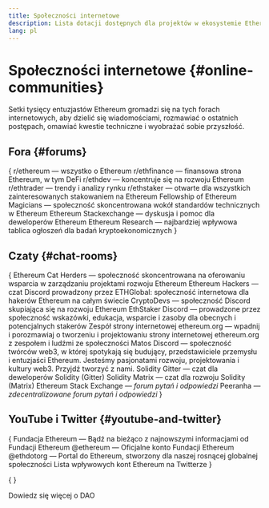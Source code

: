 ```yaml
---
title: Społeczności internetowe
description: Lista dotacji dostępnych dla projektów w ekosystemie Ethereum.
lang: pl
---
```


# Społeczności internetowe \{#online-communities}

Setki tysięcy entuzjastów Ethereum gromadzi się na tych forach internetowych, aby dzielić się wiadomościami, rozmawiać o ostatnich postępach, omawiać kwestie techniczne i wyobrażać sobie przyszłość.

## Fora \{#forums}

{
<SocialListItem socialIcon="reddit"><Link to="https://www.reddit.com/r/ethereum">r/ethereum</Link> — wszystko o Ethereum</SocialListItem>
<SocialListItem socialIcon="reddit"><Link to="https://www.reddit.com/r/ethfinance/">r/ethfinance</Link> — finansowa strona Ethereum, w tym DeFi</SocialListItem>
<SocialListItem socialIcon="reddit"><Link to="https://www.reddit.com/r/ethdev/">r/ethdev</Link> — koncentruje się na rozwoju Ethereum</SocialListItem>
<SocialListItem socialIcon="reddit"><Link to="https://www.reddit.com/r/ethtrader/">r/ethtrader</Link> — trendy i analizy rynku</SocialListItem>
<SocialListItem socialIcon="reddit"><Link to="https://www.reddit.com/r/ethstaker/">r/ethstaker</Link> — otwarte dla wszystkich zainteresowanych stakowaniem na Ethereum</SocialListItem>
<SocialListItem socialIcon="webpage"><Link to="https://ethereum-magicians.org">Fellowship of Ethereum Magicians</Link> — społeczność skoncentrowana wokół standardów technicznych w Ethereum</SocialListItem>
<SocialListItem socialIcon="stackExchange"><Link to="https://ethereum.stackexchange.com">Ethereum Stackexchange</Link> — dyskusja i pomoc dla deweloperów Ethereum</SocialListItem>
<SocialListItem socialIcon="webpage"><Link to="https://ethresear.ch">Ethereum Research</Link> — najbardziej wpływowa tablica ogłoszeń dla badań kryptoekonomicznych</SocialListItem>
}

## Czaty \{#chat-rooms}

{
<SocialListItem socialIcon="discord"><Link to="https://discord.com/invite/Nz6rtfJ8Cu">Ethereum Cat Herders</Link> — społeczność skoncentrowana na oferowaniu wsparcia w zarządzaniu projektami rozwoju Ethereum</SocialListItem>
<SocialListItem socialIcon="discord"><Link to="https://ethglobal.co/discord">Ethereum Hackers</Link> — czat Discord prowadzony przez ETHGlobal: społeczność internetowa dla hakerów Ethereum na całym świecie</SocialListItem>
<SocialListItem socialIcon="discord"><Link to="https://discord.gg/5W5tVb3">CryptoDevs</Link> — społeczność Discord skupiająca się na rozwoju Ethereum</SocialListItem>
<SocialListItem socialIcon="discord"><Link to="https://discord.io/ethstaker">EthStaker Discord</Link> — prowadzone przez społeczność wskazówki, edukacja, wsparcie i zasoby dla obecnych i potencjalnych stakerów</SocialListItem>
<SocialListItem socialIcon="discord"><Link to="https://discord.gg/ethereum-org">Zespół strony internetowej ethereum.org</Link> — wpadnij i porozmawiaj o tworzeniu i projektowaniu strony internetowej ethereum.org z zespołem i ludźmi ze społeczności</SocialListItem>
<SocialListItem socialIcon="discord"><Link to="https://discord.matos.club/">Matos Discord</Link> — społeczność twórców web3, w której spotykają się budujący, przedstawiciele przemysłu i entuzjaści Ethereum. Jesteśmy pasjonatami rozwoju, projektowania i kultury web3. Przyjdź tworzyć z nami.</SocialListItem>
<SocialListItem socialIcon="webpage"><Link to="https://gitter.im/ethereum/solidity">Solidity Gitter</Link> — czat dla deweloperów Solidity (Gitter)</SocialListItem>
<SocialListItem socialIcon="webpage"><Link to="https://matrix.to/#/#ethereum_solidity:gitter.im">Solidity Matrix</Link> — czat dla rozwoju Solidity (Matrix)</SocialListItem>
<SocialListItem socialIcon="webpage"><Link to="https://ethereum.stackexchange.com/">Ethereum Stack Exchange</Link> _— forum pytań i odpowiedzi_</SocialListItem>
<SocialListItem socialIcon="webpage"><Link to="https://peeranha.io/">Peeranha</Link> _— zdecentralizowane forum pytań i odpowiedzi_</SocialListItem>
}

## YouTube i Twitter \{#youtube-and-twitter}

{
<SocialListItem socialIcon="youtube"><Link to="https://www.youtube.com/c/EthereumFoundation">Fundacja Ethereum</Link> — Bądź na bieżąco z najnowszymi informacjami od Fundacji Ethereum</SocialListItem>
<SocialListItem socialIcon="twitter"><Link to="https://twitter.com/ethereum">@ethereum</Link> — Oficjalne konto Fundacji Ethereum</SocialListItem>
<SocialListItem socialIcon="twitter"><Link to="https://twitter.com/ethdotorg">@ethdotorg</Link> — Portal do Ethereum, stworzony dla naszej rosnącej globalnej społeczności</SocialListItem>
<SocialListItem socialIcon="webpage"><Link to="https://hive.one/c/ethereum?page=1">Lista wpływowych kont Ethereum na Twitterze</Link></SocialListItem>
}

{
	<Divider />
}

<Callout emoji=":classical_building:" titleKey="page-community-daos-callout-title" descriptionKey="page-community-daos-callout-description">
  <div>
    <ButtonLink to="/community/get-involved/#decentralized-autonomous-organizations-daos">
      Dowiedz się więcej o DAO
    </ButtonLink>
  </div>
</Callout>
